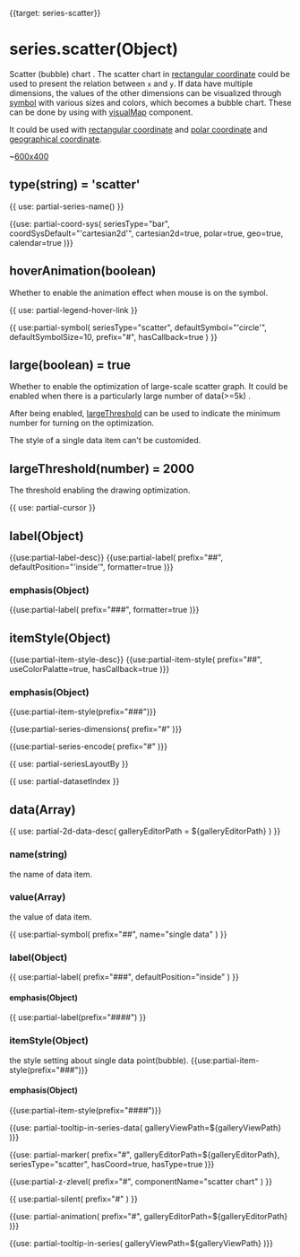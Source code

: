 {{target: series-scatter}}

# series.scatter(Object)

Scatter (bubble) chart . The scatter chart in [rectangular coordinate](~grid) could be used to present the relation between  `x` and `y`. If data have multiple dimensions, the values of the other dimensions can be visualized through [symbol](~series-scatter.symbol) with various sizes and colors, which becomes a bubble chart. These can be done by using with [visualMap](~visualMap) component.


It could be used with [rectangular coordinate](~grid) and [polar coordinate](~polar) and [geographical coordinate](~geo).


~[600x400](${galleryViewPath}scatter-map&edit=1&reset=1)

## type(string) = 'scatter'

{{ use: partial-series-name() }}

{{use: partial-coord-sys(
    seriesType="bar",
    coordSysDefault="'cartesian2d'",
    cartesian2d=true,
    polar=true,
    geo=true,
    calendar=true
)}}

## hoverAnimation(boolean)
Whether to enable the animation effect when mouse is on the symbol.

{{ use: partial-legend-hover-link }}

{{ use:partial-symbol(
    seriesType="scatter",
    defaultSymbol="'circle'",
    defaultSymbolSize=10,
    prefix="#",
    hasCallback=true
) }}

## large(boolean) = true
Whether to enable the optimization of large-scale scatter graph. It could be enabled when there is a particularly large number of data(>=5k) .

After being enabled, [largeThreshold](~series-scatter.largeThreshold) can be used to indicate the minimum number for turning on the optimization.

The style of a single data item can't be customided.

## largeThreshold(number) = 2000
The threshold enabling the drawing optimization.

{{ use: partial-cursor }}

## label(Object)
{{use:partial-label-desc}}
{{use:partial-label(
    prefix="##",
    defaultPosition="'inside'",
    formatter=true
)}}
### emphasis(Object)
{{use:partial-label(
    prefix="###",
    formatter=true
)}}


## itemStyle(Object)
{{use:partial-item-style-desc}}
{{use:partial-item-style(
    prefix="##",
    useColorPalatte=true,
    hasCallback=true
)}}
### emphasis(Object)
{{use:partial-item-style(prefix="###")}}


{{use:partial-series-dimensions(
    prefix="#"
)}}

{{use:partial-series-encode(
    prefix="#"
)}}

{{ use: partial-seriesLayoutBy }}

{{ use: partial-datasetIndex }}

## data(Array)

{{ use: partial-2d-data-desc(
    galleryEditorPath = ${galleryEditorPath}
) }}

### name(string)
the name of data item.

### value(Array)
the value of data item.

{{ use:partial-symbol(
    prefix="##",
    name="single data"
) }}

### label(Object)
{{ use:partial-label(
    prefix="###",
    defaultPosition="inside"
) }}
#### emphasis(Object)
{{ use:partial-label(prefix="####") }}


### itemStyle(Object)
the style setting about single data point(bubble).
{{use:partial-item-style(prefix="###")}}
#### emphasis(Object)
{{use:partial-item-style(prefix="####")}}

{{use: partial-tooltip-in-series-data(
    galleryViewPath=${galleryViewPath}
)}}


{{use: partial-marker(
    prefix="#",
    galleryEditorPath=${galleryEditorPath},
    seriesType="scatter",
    hasCoord=true,
    hasType=true
)}}

{{use:partial-z-zlevel(
    prefix="#",
    componentName="scatter chart"
) }}

{{ use:partial-silent(
    prefix="#"
) }}

{{use: partial-animation(
    prefix="#",
    galleryEditorPath=${galleryEditorPath}
)}}


{{use: partial-tooltip-in-series(
    galleryViewPath=${galleryViewPath}
)}}
